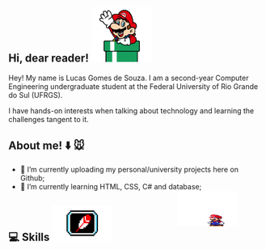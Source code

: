 ## Hi, dear reader! ![olá](mariodown.gif)
Hey! My name is Lucas Gomes de Souza. I am a second-year Computer Engineering undergraduate student at the Federal University of Rio Grande do Sul (UFRGS).

I have hands-on interests when talking about technology and learning the challenges tangent to it.

## About me! :arrow_down: :mouse: 
- 🔭 I’m currently uploading my personal/university projects here on Github;     
- 🌱 I’m currently learning HTML, CSS, C# and database;<img src="https://github.com/lucasgdesouza/lucasgdesouza/raw/main/mario.gif" width="120" height="70" style="float: right; margin-right: 50px;">
  
## :computer: Skills <img src="https://github.com/lucasgdesouza/lucasgdesouza/raw/main/skills.gif" width="120" height="70">


